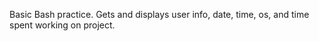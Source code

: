 Basic Bash practice. Gets and displays user info, date, time, os, and time spent working on project. 
